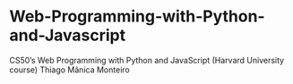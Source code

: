 # Web-Programming-with-Python-and-Javascript
CS50’s Web Programming with Python and JavaScript (Harvard University course)
Thiago Mânica Monteiro